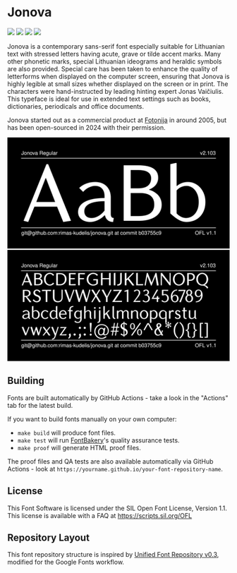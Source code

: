 # Jonova

[![][Fontbakery]](https://rimas-kudelis.github.io/jonova/fontbakery/fontbakery-report.html)
[![][Universal]](https://rimas-kudelis.github.io/jonova/fontbakery/fontbakery-report.html)
[![][GF Profile]](https://rimas-kudelis.github.io/jonova/fontbakery/fontbakery-report.html)
[![][Shaping]](https://rimas-kudelis.github.io/jonova/fontbakery/fontbakery-report.html)

[Fontbakery]: https://img.shields.io/endpoint?url=https%3A%2F%2Fraw.githubusercontent.com%2Frimas-kudelis%2Fjonova%2Fgh-pages%2Fbadges%2Foverall.json
[GF Profile]: https://img.shields.io/endpoint?url=https%3A%2F%2Fraw.githubusercontent.com%2Frimas-kudelis%2Fjonova%2Fgh-pages%2Fbadges%2Frimas-kudelis.json
[Outline Correctness]: https://img.shields.io/endpoint?url=https%3A%2F%2Fraw.githubusercontent.com%2Frimas-kudelis%2Fjonova%2Fgh-pages%2Fbadges%2FOutlineCorrectnessChecks.json
[Shaping]: https://img.shields.io/endpoint?url=https%3A%2F%2Fraw.githubusercontent.com%2Frimas-kudelis%2Fjonova%2Fgh-pages%2Fbadges%2FShapingChecks.json
[Universal]: https://img.shields.io/endpoint?url=https%3A%2F%2Fraw.githubusercontent.com%2Frimas-kudelis%2Fjonova%2Fgh-pages%2Fbadges%2FUniversal.json

Jonova is a contemporary sans-serif font especially suitable for Lithuanian text with stressed letters having acute, grave or tilde accent marks. Many other phonetic marks, special Lithuanian ideograms and heraldic symbols are also provided. Special care has been taken to enhance the quality of letterforms when displayed on the computer screen, ensuring that Jonova is highly legible at small sizes whether displayed on the screen or in print. The characters were hand-instructed by leading hinting expert Jonas Vaičiulis. This typeface is ideal for use in extended text settings such as books, dictionaries, periodicals and office documents.

Jonova started out as a commercial product at [Fotonija]([https://www.fotonija.lt]) in around 2005, but has been open-sourced in 2024 with their permission.

![Sample Image](documentation/image1.png)
![Sample Image](documentation/image2.png)

## Building

Fonts are built automatically by GitHub Actions - take a look in the "Actions" tab for the latest build.

If you want to build fonts manually on your own computer:

* `make build` will produce font files.
* `make test` will run [FontBakery](https://github.com/rimas-kudelis/fontbakery)'s quality assurance tests.
* `make proof` will generate HTML proof files.

The proof files and QA tests are also available automatically via GitHub Actions - look at `https://yourname.github.io/your-font-repository-name`.

## License

This Font Software is licensed under the SIL Open Font License, Version 1.1.
This license is available with a FAQ at
https://scripts.sil.org/OFL

## Repository Layout

This font repository structure is inspired by [Unified Font Repository v0.3](https://github.com/unified-font-repository/Unified-Font-Repository), modified for the Google Fonts workflow.
